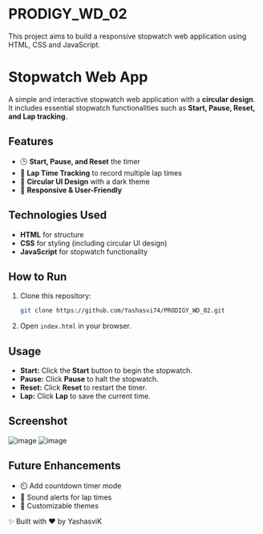 # PRODIGY_WD_02
This project aims to build a responsive stopwatch web application using HTML, CSS and JavaScript.


# Stopwatch Web App

A simple and interactive stopwatch web application with a **circular design**. It includes essential stopwatch functionalities such as **Start, Pause, Reset, and Lap tracking**.

## Features
- 🕒 **Start, Pause, and Reset** the timer
- 🏁 **Lap Time Tracking** to record multiple lap times
- 🎨 **Circular UI Design** with a dark theme
- 📱 **Responsive & User-Friendly**

## Technologies Used
- **HTML** for structure
- **CSS** for styling (including circular UI design)
- **JavaScript** for stopwatch functionality

## How to Run
1. Clone this repository:
   ```bash
   git clone https://github.com/Yashasvi74/PRODIGY_WD_02.git
   ```
2. Open `index.html` in your browser.

## Usage
- **Start:** Click the **Start** button to begin the stopwatch.
- **Pause:** Click **Pause** to halt the stopwatch.
- **Reset:** Click **Reset** to restart the timer.
- **Lap:** Click **Lap** to save the current time.

## Screenshot
![image](https://github.com/user-attachments/assets/8d55a87e-a20d-4d00-b4fb-23718e9b9d8d)
![image](https://github.com/user-attachments/assets/96a14201-65ab-41d3-9479-ffa6fec7ea8e)



## Future Enhancements
- ⏲️ Add countdown timer mode
- 🎵 Sound alerts for lap times
- 🎨 Customizable themes


✨ Built with ❤️ by YashasviK

